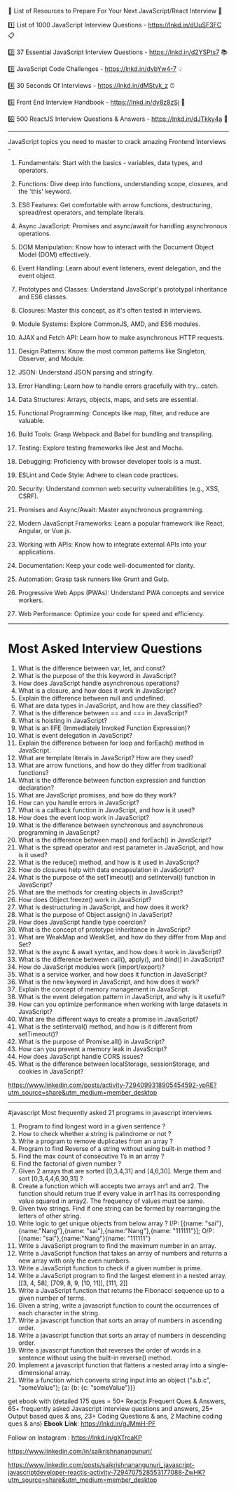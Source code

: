 
🚀 List of Resources to Prepare For Your Next JavaScript/React Interview 🚀

1️⃣ List of 1000 JavaScript Interview Questions - https://lnkd.in/dUuSF3FC 📋

2️⃣ 37 Essential JavaScript Interview Questions - 
https://lnkd.in/d2YSPts7 📚

3️⃣ JavaScript Code Challenges - https://lnkd.in/dvbYw4-7 💡

4️⃣ 30 Seconds Of Interviews - https://lnkd.in/dMStyk_z ⏰

5️⃣ Front End Interview Handbook - https://lnkd.in/dy8z8zSj 📘

6️⃣ 500 ReactJS Interview Questions & Answers - https://lnkd.in/dJTkky4a 🤯

*************


JavaScript topics you need to master to crack amazing Frontend Interviews -

1. Fundamentals: Start with the basics - variables, data types, and operators.

2. Functions: Dive deep into functions, understanding scope, closures, and the 'this' keyword.

3. ES6 Features: Get comfortable with arrow functions, destructuring, spread/rest operators, and template literals.

4. Async JavaScript: Promises and async/await for handling asynchronous operations.

5. DOM Manipulation: Know how to interact with the Document Object Model (DOM) effectively.

6. Event Handling: Learn about event listeners, event delegation, and the event object.

7. Prototypes and Classes: Understand JavaScript's prototypal inheritance and ES6 classes.

8. Closures: Master this concept, as it's often tested in interviews.

9. Module Systems: Explore CommonJS, AMD, and ES6 modules.

10. AJAX and Fetch API: Learn how to make asynchronous HTTP requests.

11. Design Patterns: Know the most common patterns like Singleton, Observer, and Module.

12. JSON: Understand JSON parsing and stringify.

13. Error Handling: Learn how to handle errors gracefully with try...catch.

14. Data Structures: Arrays, objects, maps, and sets are essential.

15. Functional Programming: Concepts like map, filter, and reduce are valuable.

16. Build Tools: Grasp Webpack and Babel for bundling and transpiling.

17. Testing: Explore testing frameworks like Jest and Mocha.

18. Debugging: Proficiency with browser developer tools is a must.

19. ESLint and Code Style: Adhere to clean code practices.

20. Security: Understand common web security vulnerabilities (e.g., XSS, CSRF).

21. Promises and Async/Await: Master asynchronous programming.

22. Modern JavaScript Frameworks: Learn a popular framework like React, Angular, or Vue.js.

23. Working with APIs: Know how to integrate external APIs into your applications.

24. Documentation: Keep your code well-documented for clarity.

25. Automation: Grasp task runners like Grunt and Gulp.

26. Progressive Web Apps (PWAs): Understand PWA concepts and service workers.

27. Web Performance: Optimize your code for speed and efficiency.



*****

Most Asked Interview Questions
=======================
1. What is the difference between var, let, and const?
2. What is the purpose of the this keyword in JavaScript?
3. How does JavaScript handle asynchronous operations?
4. What is a closure, and how does it work in JavaScript?
5. Explain the difference between null and undefined.
6. What are data types in JavaScript, and how are they classified?
7. What is the difference between == and === in JavaScript?
8. What is hoisting in JavaScript?
9. What is an IIFE (Immediately Invoked Function Expression)?
10. What is event delegation in JavaScript?
11. Explain the difference between for loop and forEach() method in JavaScript.
12. What are template literals in JavaScript? How are they used?
13. What are arrow functions, and how do they differ from traditional functions?
14. What is the difference between function expression and function declaration?
15. What are JavaScript promises, and how do they work?
16. How can you handle errors in JavaScript?
17. What is a callback function in JavaScript, and how is it used?
18. How does the event loop work in JavaScript?
19. What is the difference between synchronous and asynchronous programming in JavaScript?
20. What is the difference between map() and forEach() in JavaScript?
21. What is the spread operator and rest parameter in JavaScript, and how is it used?
22. What is the reduce() method, and how is it used in JavaScript?
23. How do closures help with data encapsulation in JavaScript?
24. What is the purpose of the setTimeout() and setInterval() function in JavaScript?
25. What are the methods for creating objects in JavaScript?
26. How does Object.freeze() work in JavaScript?
27. What is destructuring in JavaScript, and how does it work?
28. What is the purpose of Object.assign() in JavaScript?
29. How does JavaScript handle type coercion?
30. What is the concept of prototype inheritance in JavaScript?
31. What are WeakMap and WeakSet, and how do they differ from Map and Set?
32. What is the async & await syntax, and how does it work in JavaScript?
33. What is the difference between call(), apply(), and bind() in JavaScript?
34. How do JavaScript modules work (import/export)?
35. What is a service worker, and how does it function in JavaScript?
36. What is the new keyword in JavaScript, and how does it work?
37. Explain the concept of memory management in JavaScript.
38. What is the event delegation pattern in JavaScript, and why is it useful?
39. How can you optimize performance when working with large datasets in JavaScript?
40. What are the different ways to create a promise in JavaScript?
41. What is the setInterval() method, and how is it different from setTimeout()?
42. What is the purpose of Promise.all() in JavaScript?
43. How can you prevent a memory leak in JavaScript?
44. How does JavaScript handle CORS issues?
45. What is the difference between localStorage, sessionStorage, and cookies in JavaScript?

https://www.linkedin.com/posts/activity-7294099318905454592-ypRE?utm_source=share&utm_medium=member_desktop

******

#javascript Most frequently asked 21 programs in javascript interviews 

1. Program to find longest word in a given sentence ?
2. How to check whether a string is palindrome or not ?
3. Write a program to remove duplicates from an array ?
4. Program to find Reverse of a string without using built-in method ?
5. Find the max count of consecutive 1’s in an array ?
6. Find the factorial of given number ?
7. Given 2 arrays that are sorted [0,3,4,31] and [4,6,30]. Merge them and sort [0,3,4,4,6,30,31] ?
8. Create a function which will accepts two arrays arr1 and arr2. The function should return true if every value in arr1 has its corresponding value squared in array2. The frequency of values must be same.
9. Given two strings. Find if one string can be formed by rearranging the letters of other string.
10. Write logic to get unique objects from below array ?
I/P: [{name: "sai"},{name:"Nang"},{name: "sai"},{name:"Nang"},{name: "111111"}];
O/P: [{name: "sai"},{name:"Nang"}{name: "111111"}
11. Write a JavaScript program to find the maximum number in an array.
12. Write a JavaScript function that takes an array of numbers and returns a new array with only the even numbers.
13. Write a JavaScript function to check if a given number is prime.
14. Write a JavaScript program to find the largest element in a nested array.
[[3, 4, 58], [709, 8, 9, [10, 11]], [111, 2]]
15. Write a JavaScript function that returns the Fibonacci sequence up to a given number of terms.
16. Given a string, write a javascript function to count the occurrences of each character in the string.
17. Write a javascript function that sorts an array of numbers in ascending order.
18. Write a javascript function that sorts an array of numbers in descending order.
19. Write a javascript function that reverses the order of words in a sentence without using the built-in reverse() method.
20. Implement a javascript function that flattens a nested array into a single-dimensional array.
21. Write a function which converts string input into an object
("a.b.c", "someValue");
{a: {b: {c: "someValue"}}}

get ebook with (detailed 175 ques = 50+ Reactjs Frequent Ques & Answers, 65+ frequently asked Javascript interview questions and answers, 25+ Output based ques & ans, 23+ Coding Questions & ans, 2 Machine coding ques & ans)
𝐄𝐛𝐨𝐨𝐤 𝐋𝐢𝐧𝐤: https://lnkd.in/gJMmH-PF

Follow on Instagram : https://lnkd.in/gXTrcaKP

https://www.linkedin.com/in/saikrishnanangunuri/

https://www.linkedin.com/posts/saikrishnanangunuri_javascript-javascriptdeveloper-reactjs-activity-7294707528553177088-ZwHK?utm_source=share&utm_medium=member_desktop
